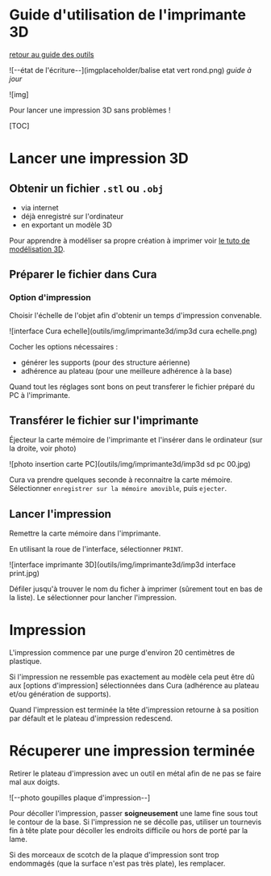 # Guide d'utilisation de l'imprimante 3D

[retour au guide des outils](outils.md)

![--état de l'écriture--](imgplaceholder/balise etat vert rond.png) *guide à jour*

![img]

Pour lancer une impression 3D sans problèmes !

 

[TOC]

# Lancer une impression 3D

## Obtenir un fichier `.stl` ou `.obj`

- via internet
- déjà enregistré sur l'ordinateur
- en exportant un modèle 3D

 

Pour apprendre à modéliser sa propre création à imprimer voir [le tuto de modélisation 3D](faire/modelisation.md).

 

## Préparer le fichier dans Cura

### Option d'impression

Choisir l'échelle de l'objet afin d'obtenir un temps d'impression convenable.

![interface Cura echelle](outils/img/imprimante3d/imp3d cura echelle.png)

Cocher les options nécessaires :

- générer les supports (pour des structure aérienne)
- adhérence au plateau (pour une meilleure adhérence à la base)

Quand tout les réglages sont bons on peut transferer le fichier préparé du PC à l'imprimante.

 

## Transférer le fichier sur l'imprimante

Éjecteur la carte mémoire de l'imprimante et l'insérer dans le ordinateur (sur la droite, voir photo)

![photo insertion carte PC](outils/img/imprimante3d/imp3d sd pc 00.jpg)

Cura va prendre quelques seconde à reconnaitre la carte mémoire. Sélectionner `enregistrer sur la mémoire amovible`, puis `ejecter`.

 

## Lancer l'impression

Remettre la carte mémoire dans l'imprimante.

En utilisant la roue de l'interface, sélectionner `PRINT`.

![interface imprimante 3D](outils/img/imprimante3d/imp3d interface print.jpg)

Défiler  jusqu'à trouver le nom du ficher à imprimer (sûrement tout en bas de la  liste). Le sélectionner pour lancher l'impression.

 

# Impression

L'impression commence par une purge d'environ 20 centimètres de plastique.

Si l'impression ne ressemble pas exactement au modèle cela peut être dû aux [options d'impression] sélectionnées dans Cura (adhérence au plateau et/ou génération de supports).

Quand l'impression est terminée la tête d'impression retourne à sa position par défault et le plateau d'impression redescend.

 

# Récuperer une impression terminée

Retirer le plateau d'impression avec un outil en métal afin de ne pas se faire mal aux doigts.

![--photo goupilles plaque d'impression--]

Pour décoller l'impression, passer **soigneusement**  une lame fine sous tout le contour de la base. Si l'impression ne se  décolle pas, utiliser un tournevis fin à tête plate pour décoller les  endroits difficile ou hors de porté par la lame.

Si des morceaux de scotch de la plaque d'impression sont trop endommagés (que la surface n'est pas très plate), les remplacer.
